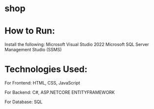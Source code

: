 # shop 


# How to Run:
Install the following:
Microsoft Visual Studio 2022
Microsoft SQL Server Management Studio (SSMS)

# Technologies Used:
For Frontend: HTML, CSS, JavaScript

For Backend: C#, ASP.NETCORE ENTITYFRAMEWORK

For Database: SQL


